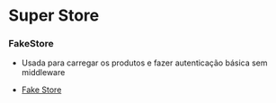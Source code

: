 # Super Store

### FakeStore

-   Usada para carregar os produtos e fazer autenticação básica sem middleware

-   [Fake Store](https://fakestoreapi.com/)
